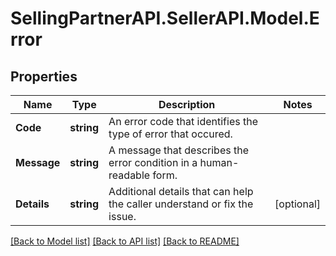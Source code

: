 # SellingPartnerAPI.SellerAPI.Model.Error
## Properties

Name | Type | Description | Notes
------------ | ------------- | ------------- | -------------
**Code** | **string** | An error code that identifies the type of error that occured. | 
**Message** | **string** | A message that describes the error condition in a human-readable form. | 
**Details** | **string** | Additional details that can help the caller understand or fix the issue. | [optional] 

[[Back to Model list]](../README.md#documentation-for-models) [[Back to API list]](../README.md#documentation-for-api-endpoints) [[Back to README]](../README.md)


